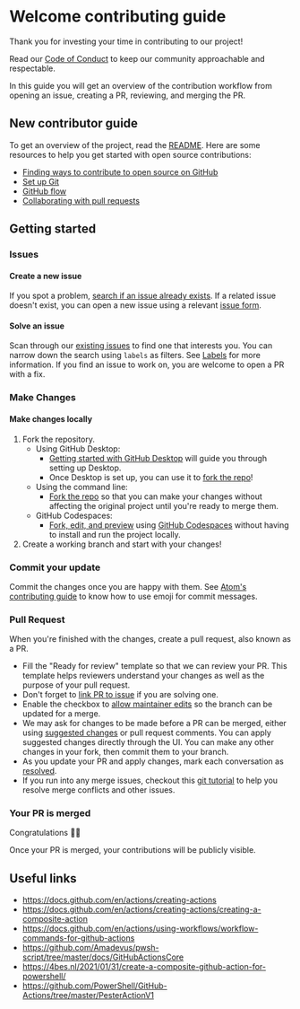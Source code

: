 # Welcome contributing guide <!-- omit in toc -->

Thank you for investing your time in contributing to our project!

Read our [Code of Conduct](./CODE_OF_CONDUCT.md)
to keep our community approachable and respectable.

In this guide you will get an overview of the contribution workflow
from opening an issue, creating a PR, reviewing, and merging the PR.

## New contributor guide

To get an overview of the project, read the [README](README.md).
Here are some resources to help you get started with open source contributions:

- [Finding ways to contribute to open source on GitHub](https://docs.github.com/en/get-started/exploring-projects-on-github/finding-ways-to-contribute-to-open-source-on-github)
- [Set up Git](https://docs.github.com/en/get-started/quickstart/set-up-git)
- [GitHub flow](https://docs.github.com/en/get-started/quickstart/github-flow)
- [Collaborating with pull requests](https://docs.github.com/en/github/collaborating-with-pull-requests)

## Getting started

### Issues

#### Create a new issue

If you spot a problem, [search if an issue already exists](https://docs.github.com/en/github/searching-for-information-on-github/searching-on-github/searching-issues-and-pull-requests#search-by-the-title-body-or-comments).
If a related issue doesn't exist, you can open a new issue using a relevant
[issue form](https://github.com/{repository-owner}/{repository-name}/issues/new/choose).

#### Solve an issue

Scan through our [existing issues](https://github.com/{repository-owner}/{repository-name}/issues)
to find one that interests you. You can narrow down the search using
`labels` as filters. See [Labels](/contributing/how-to-use-labels.md) for more information.
If you find an issue to work on, you are welcome to open a PR with a fix.

### Make Changes

#### Make changes locally

1. Fork the repository.
   - Using GitHub Desktop:
     - [Getting started with GitHub Desktop](https://docs.github.com/en/desktop/installing-and-configuring-github-desktop/getting-started-with-github-desktop)
     will guide you through setting up Desktop.
     - Once Desktop is set up, you can use it to [fork the repo](https://docs.github.com/en/desktop/contributing-and-collaborating-using-github-desktop/cloning-and-forking-repositories-from-github-desktop)!
   - Using the command line:
     - [Fork the repo](https://docs.github.com/en/github/getting-started-with-github/fork-a-repo#fork-an-example-repository)
     so that you can make your changes without affecting the original project
     until you're ready to merge them.
   - GitHub Codespaces:
     - [Fork, edit, and preview](https://docs.github.com/en/free-pro-team@latest/github/developing-online-with-codespaces/creating-a-codespace)
     using [GitHub Codespaces](https://github.com/features/codespaces)
     without having to install and run the project locally.
2. Create a working branch and start with your changes!

### Commit your update

Commit the changes once you are happy with them.
See [Atom's contributing guide](https://github.com/atom/atom/blob/master/CONTRIBUTING.md#git-commit-messages)
to know how to use emoji for commit messages.

### Pull Request

When you're finished with the changes, create a pull request, also known as a PR.

- Fill the "Ready for review" template so that we can review your PR.
This template helps reviewers understand your changes as well as the purpose
of your pull request.
- Don't forget to [link PR to issue](https://docs.github.com/en/issues/tracking-your-work-with-issues/linking-a-pull-request-to-an-issue)
if you are solving one.
- Enable the checkbox to [allow maintainer edits](https://docs.github.com/en/github/collaborating-with-issues-and-pull-requests/allowing-changes-to-a-pull-request-branch-created-from-a-fork)
so the branch can be updated for a merge.
- We may ask for changes to be made before a PR can be merged,
either using [suggested changes](https://docs.github.com/en/github/collaborating-with-issues-and-pull-requests/incorporating-feedback-in-your-pull-request)
or pull request comments.
You can apply suggested changes directly through the UI.
You can make any other changes in your fork, then commit them to your branch.
- As you update your PR and apply changes, mark each conversation
as [resolved](https://docs.github.com/en/github/collaborating-with-issues-and-pull-requests/commenting-on-a-pull-request#resolving-conversations).
- If you run into any merge issues, checkout this
[git tutorial](https://lab.github.com/githubtraining/managing-merge-conflicts)
to help you resolve merge conflicts and other issues.

### Your PR is merged

Congratulations :tada::tada:

Once your PR is merged, your contributions will be publicly visible.

## Useful links

- https://docs.github.com/en/actions/creating-actions
- https://docs.github.com/en/actions/creating-actions/creating-a-composite-action
- https://docs.github.com/en/actions/using-workflows/workflow-commands-for-github-actions
- https://github.com/Amadevus/pwsh-script/tree/master/docs/GitHubActionsCore
- https://4bes.nl/2021/01/31/create-a-composite-github-action-for-powershell/
- https://github.com/PowerShell/GitHub-Actions/tree/master/PesterActionV1
